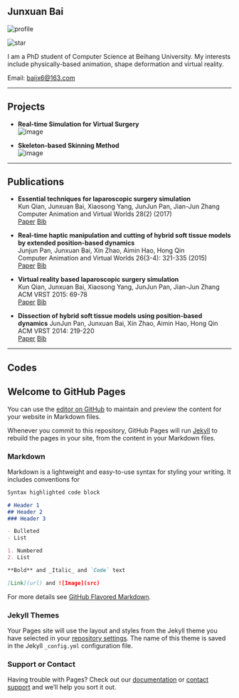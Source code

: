## Junxuan Bai


![profile](https://drive.google.com/open?id=1CDHfTM_-yPvvHIRn-lzAcK2LDd6uzuBV)  

![star](https://tse1-mm.cn.bing.net/th?id=OIP._TgD4u3z1KIS6cNKBA3rNQHaEK&p=0&o=5&pid=1.1)

I am a PhD student of Computer Science at Beihang University. My interests include physically-based animation, shape deformation and virtual reality.

Email: baijx6@163.com

---

## Projects

- **Real-time Simulation for Virtual Surgery**  
![image](http://note.youdao.com/favicon.ico)

- **Skeleton-based Skinning Method**  
![image](http://note.youdao.com/favicon.ico)


---

## Publications

- **Essential techniques for laparoscopic surgery simulation**  
Kun Qian, Junxuan Bai, Xiaosong Yang, JunJun Pan, Jian-Jun Zhang  
Computer Animation and Virtual Worlds 28(2) (2017)  
[Paper](http://note.youdao.com/)
[Bib](http://dblp.uni-trier.de/rec/bibtex/journals/jvca/QianBYPZ17)


- **Real-time haptic manipulation and cutting of hybrid soft tissue models by extended position-based dynamics**  
Junjun Pan, Junxuan Bai, Xin Zhao, Aimin Hao, Hong Qin  
Computer Animation and Virtual Worlds 26(3-4): 321-335 (2015)  
[Paper](http://note.youdao.com/)
[Bib](http://dblp.uni-trier.de/rec/bibtex/journals/jvca/PanBZHQ15)


- **Virtual reality based laparoscopic surgery simulation**  
	Kun Qian, Junxuan Bai, Xiaosong Yang, JunJun Pan, Jian-Jun Zhang  
 ACM VRST 2015: 69-78  
[Paper](http://note.youdao.com/)
[Bib](http://dblp.uni-trier.de/rec/bibtex/conf/vrst/QianBYPZ15)




- **Dissection of hybrid soft tissue models using position-based dynamics**
JunJun Pan, Junxuan Bai, Xin Zhao, Aimin Hao, Hong Qin  
ACM VRST 2014: 219-220  
[Paper](http://note.youdao.com/)
[Bib](http://dblp.uni-trier.de/rec/bibtex/conf/vrst/PanBZHQ14)





---

## Codes


## Welcome to GitHub Pages

You can use the [editor on GitHub](https://github.com/JunxuanBai/JunxuanBai.github.io/edit/master/README.md) to maintain and preview the content for your website in Markdown files.

Whenever you commit to this repository, GitHub Pages will run [Jekyll](https://jekyllrb.com/) to rebuild the pages in your site, from the content in your Markdown files.

### Markdown

Markdown is a lightweight and easy-to-use syntax for styling your writing. It includes conventions for

```markdown
Syntax highlighted code block

# Header 1
## Header 2
### Header 3

- Bulleted
- List

1. Numbered
2. List

**Bold** and _Italic_ and `Code` text

[Link](url) and ![Image](src)
```

For more details see [GitHub Flavored Markdown](https://guides.github.com/features/mastering-markdown/).

### Jekyll Themes

Your Pages site will use the layout and styles from the Jekyll theme you have selected in your [repository settings](https://github.com/JunxuanBai/JunxuanBai.github.io/settings). The name of this theme is saved in the Jekyll `_config.yml` configuration file.

### Support or Contact

Having trouble with Pages? Check out our [documentation](https://help.github.com/categories/github-pages-basics/) or [contact support](https://github.com/contact) and we’ll help you sort it out.

